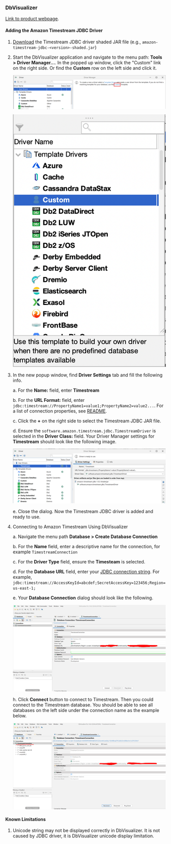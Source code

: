 ### DbVisualizer 
[Link to product webpage](https://www.dbvis.com/download/).

#### Adding the Amazon Timestream JDBC Driver
1. [Download](https://github.com/awslabs/amazon-timestream-driver-jdbc/releases/latest) the Timestream JDBC driver shaded JAR file (e.g., `amazon-timestream-jdbc-<version>-shaded.jar`)
2. Start the DbVisualizer application and navigate to the menu path: **Tools > Driver Manager...**. In the popped up window, click the "Custom" link on the right side. Or find the **Custom** row on the left side and click it.

    ![Example](../images/dbvisualizer/DbVisualizer1.png)

    ![Example](../images/dbvisualizer/DbVisualizer4.png)

3. In the new popup window, find **Driver Settings** tab and fill the following info.

    a. For the **Name:** field, enter **Timestream**

    b. For the **URL Format:** field, enter ```jdbc:timestream://PropertyName1=value1;PropertyName2=value2...```. For a list of connection properties, see [README](../../README.md#optional-connection-properties).

    c. Click the **+** on the right side to select the Timestream JDBC JAR file.

    d. Ensure the ```software.amazon.timestream.jdbc.TimestreamDriver``` is selected in the **Driver Class:** field. Your Driver Manager settings for **Timestream** should look like the following image.

    ![Example](../images/dbvisualizer/DbVisualizer2.png)

    e. Close the dialog. Now the Timestream JDBC driver is added and ready to use.

4. Connecting to Amazon Timestream Using DbVisualizer

    a. Navigate the menu path **Database > Create Database Connection**

    b. For the **Name** field, enter a descriptive name for the connection, for example ```TimestreamConnection```

    c. For the **Driver Type** field, ensure the **Timesteam** is selected.

    d. For the **Database URL** field, enter your [JDBC connection string](../../README.md#optional-connection-properties). For example, ```jdbc:timestream://AccessKeyId=abcdef;SecretAccessKey=123456;Region=us-east-1;```

    e. Your **Database Connection** dialog should look like the following.

    ![Example](../images/dbvisualizer/DbVisualizer3.png)

    h. Click **Connect** button to connect to Timestream. Then you could connect to the Timestream database. You should be able to see all databases on the left side under the connection name as the example below.

     ![Example](../images/dbvisualizer/DbVisualizer5.png)

#### Known Limitations
1. Unicode string may not be displayed correctly in DbVisualizer. It is not caused by JDBC driver, it is DbVisualizer unicode display limitation.